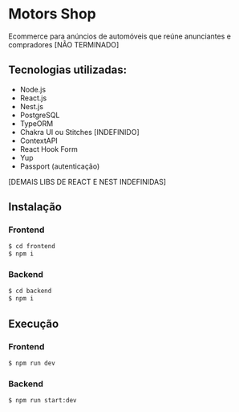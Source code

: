 # Motors Shop 

Ecommerce para anúncios de automóveis que reúne anunciantes e compradores [NÃO TERMINADO]

## Tecnologias utilizadas: 

+ Node.js
+ React.js 
+ Nest.js
+ PostgreSQL
+ TypeORM
+ Chakra UI ou Stitches [INDEFINIDO] 
+ ContextAPI 
+ React Hook Form 
+ Yup
+ Passport (autenticação)

[DEMAIS LIBS DE REACT E NEST INDEFINIDAS] 

## Instalação

### Frontend
```Bash
$ cd frontend
$ npm i
```

### Backend

```Bash
$ cd backend
$ npm i
```

## Execução

### Frontend
```Bash
$ npm run dev
```

### Backend
```Bash
$ npm run start:dev
```


